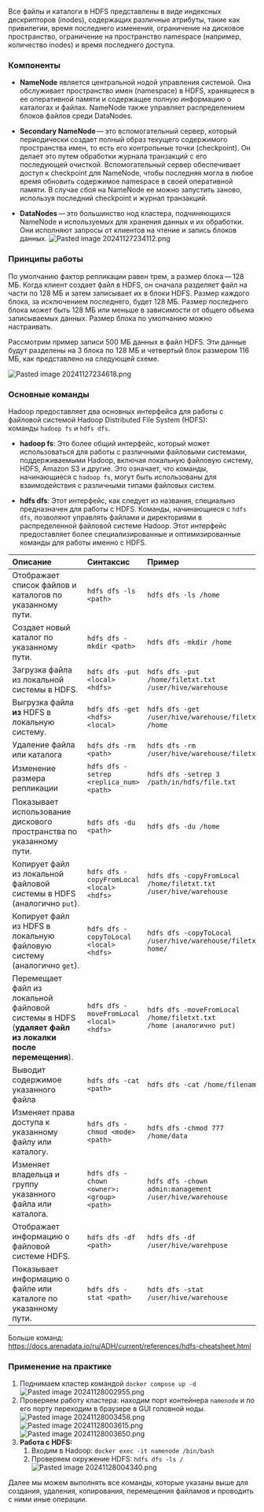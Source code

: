 Все файлы и каталоги в HDFS представлены в виде индексных дескрипторов (inodes), содержащих различные атрибуты, такие как привилегии, время последнего изменения, ограничение на дисковое пространство, ограничение на пространство namespace (например, количество inodes) и время последнего доступа.
### Компоненты

- **NameNode** является центральной нодой управления системой. Она обслуживает пространство имен (namespace) в HDFS, хранящееся в ее оперативной памяти и содержащее полную информацию о каталогах и файлах. NameNode также управляет распределением блоков файлов среди DataNodes.

- **Secondary NameNode** — это вспомогательный сервер, который периодически создает полный образ текущего содержимого пространства имен, то есть его контрольные точки (checkpoint). Он делает это путем обработки журнала транзакций с его последующей очисткой. Вспомогательный сервер обеспечивает доступ к checkpoint для NameNode, чтобы последняя могла в любое время обновить содержимое namespace в своей оперативной памяти. В случае сбоя на NameNode ее можно запустить заново, используя последний checkpoint и журнал транзакций.

- **DataNodes** — это большинство нод кластера, подчиняющихся NameNode и используемых для хранения данных и их обработки. Они исполняют запросы от клиентов на чтение и запись блоков данных.
![Pasted image 20241127234112.png](https://github.com/Vasart-ds/hadoop_arch/blob/master/Pasted%20image%2020241127234112.png)

### Принципы работы

По умолчанию фактор репликации равен трем, а размер блока — 128 МБ. Когда клиент создает файл в HDFS, он сначала разделяет файл на части по 128 МБ и затем записывает их в блоки HDFS. Размер каждого блока, за исключением последнего, будет 128 МБ. Размер последнего блока может быть 128 МБ или меньше в зависимости от общего объема записываемых данных. Размер блока по умолчанию можно настраивать.

Рассмотрим пример записи 500 МБ данных в файл HDFS. Эти данные будут разделены на 3 блока по 128 МБ и четвертый блок размером 116 МБ, как представлено на следующей схеме.

![Pasted image 20241127234618.png](https://github.com/Vasart-ds/hadoop_arch/blob/master/Pasted%20image%2020241127234618.png)

### Основные команды
Hadoop предоставляет два основных интерфейса для работы с файловой системой Hadoop Distributed File System (HDFS): команды `hadoop fs` и `hdfs dfs`.

- **hadoop fs**: Это более общий интерфейс, который может использоваться для работы с различными файловыми системами, поддерживаемыми Hadoop, включая локальную файловую систему, HDFS, Amazon S3 и другие. Это означает, что команды, начинающиеся с `hadoop fs`, могут быть использованы для взаимодействия с различными типами файловых систем.

- **hdfs dfs**: Этот интерфейс, как следует из названия, специально предназначен для работы с HDFS. Команды, начинающиеся с `hdfs dfs`, позволяют управлять файлами и директориями в распределенной файловой системе Hadoop. Этот интерфейс предоставляет более специализированные и оптимизированные команды для работы именно с HDFS.

| Описание                                                                                              | Синтаксис                                    | Пример                                                                   |     |
| :---------------------------------------------------------------------------------------------------- | :------------------------------------------- | :----------------------------------------------------------------------- | --- |
| Отображает список файлов и каталогов по указанному пути.                                              | `hdfs dfs -ls <path>`                        | `hdfs dfs -ls /home`                                                     |     |
| Создает новый каталог по указанному пути.                                                             | `hdfs dfs -mkdir <path>`                     | `hdfs dfs -mkdir /home`                                                  |     |
| Загрузка файла из локальной системы в HDFS.                                                           | `hdfs dfs -put <local> <hdfs>`               | `hdfs dfs -put `<br>`/home/filetxt.txt /user/hive/warehouse`             |     |
| Выгрузка файла **из** HDFS в локальную систему.                                                       | `hdfs dfs -get <hdfs> <local>`               | `hdfs dfs -get` `/user/hive/warehouse/filetxt.txt /home`                 |     |
| Удаление файла или каталога                                                                           | `hdfs dfs -rm <path>`                        | `hdfs dfs -rm` `/user/hive/warehouse/filetxt.txt`                        |     |
| Изменение размера репликации                                                                          | `hdfs dfs -setrep <replica_num>`<br>`<path>` | `hdfs dfs -setrep 3 /path/in/hdfs/file.txt`                              |     |
| Показывает использование дискового пространства по указанному пути.                                   | `hdfs dfs -du <path>`                        | `hdfs dfs -du /home`                                                     |     |
| Копирует файл из локальной файловой системы в HDFS (аналогично `put`).                                | `hdfs dfs -copyFromLocal <local> <hdfs>`     | `hdfs dfs -copyFromLocal /home/filetxt.txt /user/hive/warehouse`         |     |
| Копирует файл из HDFS в локальную файловую систему (аналогично `get`).                                | `hdfs dfs -copyToLocal <local> <hdfs>`       | `hdfs dfs -copyToLocal /user/hive/warehouse/filetxt.txt`<br>`home/`      |     |
| Перемещает файл из локальной файловой системы в HDFS (**удаляет файл из локалки после перемещения**). | `hdfs dfs -moveFromLocal <local> <hdfs>`     | `hdfs dfs -moveFromLocal /home/filetxt.txt` <br>`/home (аналогично put)` |     |
| Выводит содержимое указанного файла                                                                   | `hdfs dfs -cat <path>`                       | `hdfs dfs -cat /home/filename.txt`                                       |     |
| Изменяет права доступа к указанному файлу или каталогу.                                               | `hdfs dfs -chmod <mode> <path>`              | `hdfs dfs -chmod 777` <br>`/home/data`                                   |     |
| Изменяет владельца и группу указанного файла или каталога.                                            | `hdfs dfs -chown <owner>:<group> <path>`     | `hdfs dfs -chown` <br>`admin:management` <br>`/user/hive/warehouse`      |     |
| Отображает информацию о файловой системе HDFS.                                                        | `hdfs dfs -df <path>`                        | `hdfs dfs -df /user/hive/warehpuse`                                      |     |
| Показывает информацию о файле или каталоге по указанному пути.                                        | `hdfs dfs -stat <path>`                      | `hdfs dfs -stat` <br>`/user/hive/warehouse`                              |     |

Больше команд: https://docs.arenadata.io/ru/ADH/current/references/hdfs-cheatsheet.html 

### Применение на практике

1. Поднимаем кластер командой `docker compose up -d`
![Pasted image 20241128002955.png](https://github.com/Vasart-ds/hadoop_arch/blob/master/Pasted%20image%2020241128002955.png)
2. Проверяем работу кластера: находим порт контейнера `namenode` и по его порту переходим в браузере в GUI головной ноды.
![Pasted image 20241128003458.png](https://github.com/Vasart-ds/hadoop_arch/blob/master/Pasted%20image%2020241128003458.png)
![Pasted image 20241128003615.png](https://github.com/Vasart-ds/hadoop_arch/blob/master/Pasted%20image%2020241128003615.png)
![Pasted image 20241128003650.png](https://github.com/Vasart-ds/hadoop_arch/blob/master/Pasted%20image%2020241128003650.png)
3. **Работа с HDFS:** 
	1. Входим в Hadoop: `docker exec -it namenode /bin/bash`
	2. Проверяем окружение HDFS: `hdfs dfs -ls /`
![Pasted image 20241128004340.png](https://github.com/Vasart-ds/hadoop_arch/blob/master/Pasted%20image%2020241128004340.png)

Далее мы можем выполнять все команды, которые указаны выше для создания, удаления, копирования, перемещения файламов и проводить с ними иные операции.
